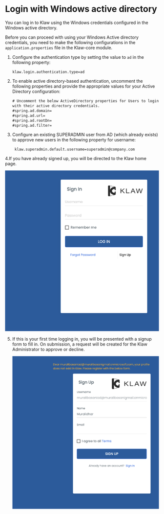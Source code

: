 # Login with Windows active directory

You can log in to Klaw using the Windows credentials configured in the Windows active directory.

Before you can proceed with using your Windows Active directory credentials, you need to make the following configurations in the `application.properties` file in the Klaw-core module.

1. Configure the authentication type by setting the value to `ad` in the following property:

   ```
   klaw.login.authentication.type=ad
   ```

2. To enable active directory-based authentication, uncomment the following properties and provide the appropriate values for your Active Directory configuration:

   ```
   # Uncomment the below ActiveDirectory properties for Users to login with their active directory credentials.
   #spring.ad.domain=
   #spring.ad.url=
   #spring.ad.rootDn=
   #spring.ad.filter=
   ```

3. Configure an existing SUPERADMIN user from AD (which already exists) to approve new users
   in the following property for username:

    ```
     klaw.superadmin.default.username=superadmin@company.com 
    ```
    
4.If you have already signed up, you will be directed to the Klaw home
   page.

   ![image](../../../static/images/authentication/login.png)

5. If this is your first time logging in, you will be presented with a
   signup form to fill in. On submission, a request will be created for
   the Klaw Administrator to approve or decline.

   ![image](../../../static/images/authentication/OAuthSignupForm.png)
